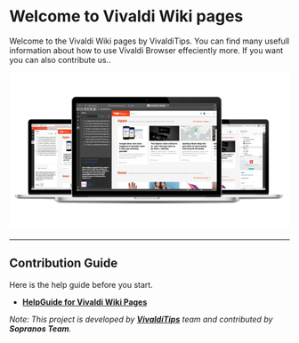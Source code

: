 # Welcome to Vivaldi Wiki pages

Welcome to the Vivaldi Wiki pages by VivaldiTips. You can find many usefull information about how to use Vivaldi Browser effeciently more. If you want you can also contribute us..

![vivavldi](./images/vivaldi.png)

----------------

## Contribution Guide

Here is the help guide before you start.

* **[HelpGuide for Vivaldi Wiki Pages](https://github.com/vivalditurkiye/wiki/blob/master/README.md)**


_Note: This project is developed by **[VivaldiTips](http://vivalditips.com)** team and contributed by **Sopranos Team**._
